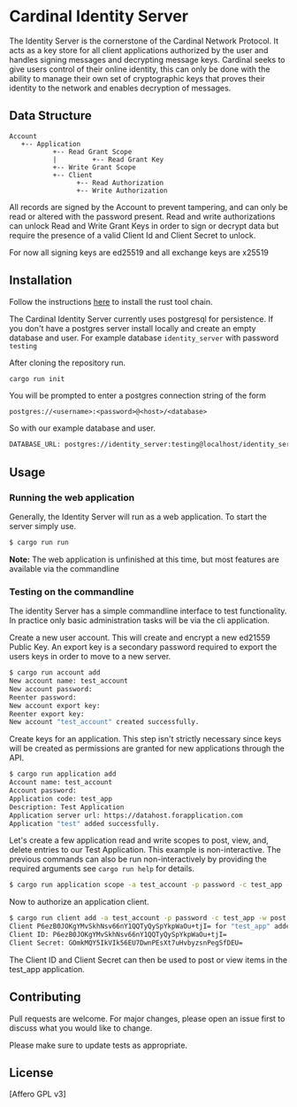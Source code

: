 
# Cardinal Identity Server

The Identity Server is the cornerstone of the Cardinal Network Protocol. It acts as a key store for all client applications authorized by the user and handles signing messages and decrypting message keys. Cardinal seeks to give users control of their online identity, this can only be done with the ability to manage their own set of cryptographic keys that proves their identity to the network and enables decryption of messages.

## Data Structure

```
Account
   +-- Application
           +-- Read Grant Scope
           |         +-- Read Grant Key
           +-- Write Grant Scope
           +-- Client
                 +-- Read Authorization
                 +-- Write Authorization
```

All records are signed by the Account to prevent tampering, and can only be read or altered with the password present. Read and write authorizations can unlock Read and Write Grant Keys in order to sign or decrypt data but require the presence of a valid Client Id and Client Secret to unlock.

For now all signing keys are ed25519 and all exchange keys are x25519
 
## Installation

Follow the instructions [here](https://www.rust-lang.org/tools/install) to install the rust tool chain.

The Cardinal Identity Server currently uses postgresql for persistence. If you don't have a postgres server install locally and create an empty database and user. For example database `identity_server` with password `testing`

After cloning the repository run.

```bash
cargo run init
```
You will be prompted to enter a postgres connection string of the form 

`postgres://<username>:<password>@<host>/<database>`

So with our example database and user. 

```bash
DATABASE_URL: postgres://identity_server:testing@localhost/identity_server
```

## Usage

### Running the web application

Generally, the Identity Server will run as a web application. To start the server simply use.
 
```bash
$ cargo run run
```
**Note:** The web application is unfinished at this time, but most features are available via the commandline

### Testing on the commandline

The identity Server has a simple commandline interface to test functionality. In practice only basic administration tasks will be via the cli application.

Create a new user account. This will create and encrypt a new ed21559 Public Key. An export key is a secondary password required to export the users keys in order to move to a new server.

```bash
$ cargo run account add
New account name: test_account
New account password: 
Reenter password:
New account export key:
Reenter export key:
New account "test_account" created successfully.
```

Create keys for an application. This step isn't strictly necessary since keys will be created as permissions are granted for new applications through the API.

```bash
$ cargo run application add
Account name: test_account
Account password:
Application code: test_app
Description: Test Application
Application server url: https://datahost.forapplication.com
Application "test" added successfully.
```

Let's create a few application read and write scopes to post, view, and, delete entries to our Test Application. This example is non-interactive. The previous commands can also be run non-interactively by providing the required arguments see `cargo run help` for details.

```bash
$ cargo run application scope -a test_account -p password -c test_app -w post -w delete -r view
```

Now to authorize an application client.

```bash
$ cargo run client add -a test_account -p password -c test_app -w post -r view
Client P6ezB0JOKgYMvSkhNsv66nY1QQTyQySpYkpWaOu+tjI= for "test_app" added.
Client ID: P6ezB0JOKgYMvSkhNsv66nY1QQTyQySpYkpWaOu+tjI=
Client Secret: GOmkMQY5IkVIk56EU7DwnPEsXt7uHvbyzsnPegSfDEU=
```

The Client ID and Client Secret can then be used to post or view items in the test_app application.

## Contributing
Pull requests are welcome. For major changes, please open an issue first to discuss what you would like to change.

Please make sure to update tests as appropriate.

## License
[Affero GPL v3]
